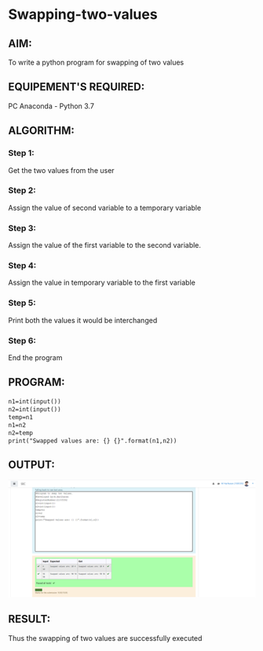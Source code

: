 # Swapping-two-values
## AIM:
To write a python program for swapping of two values
## EQUIPEMENT'S REQUIRED: 
PC
Anaconda - Python 3.7
## ALGORITHM: 
### Step 1:
Get the two values from the user
### Step 2: 
Assign the value of second variable to a temporary variable 
### Step 3: 
Assign the value of the first variable to the second variable.
### Step 4:  
Assign the value in temporary variable to the first variable
### Step 5: 
Print both the values it would be interchanged
### Step 6: 
End the program

## PROGRAM:
~~~
n1=int(input())
n2=int(input())
temp=n1
n1=n2
n2=temp
print("Swapped values are: {} {}".format(n1,n2))

~~~

## OUTPUT:
![output](swap.png)

## RESULT:
Thus the swapping of two values are successfully executed



